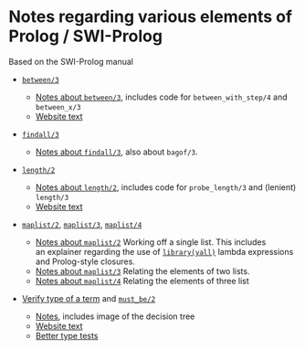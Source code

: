 # Notes regarding various elements of Prolog / SWI-Prolog

Based on the SWI-Prolog manual

- [`between/3`](https://eu.swi-prolog.org/pldoc/doc_for?object=between/3)
   - [Notes about `between/3`](about_between/), includes code for `between_with_step/4` and `between_x/3` 
   - [Website text](about_between/webmanualtxt/between.txt)

- [`findall/3`](https://eu.swi-prolog.org/pldoc/doc_for?object=findall/3)
   - [Notes about `findall/3`](about_findall/), also about `bagof/3`.

- [`length/2`](https://eu.swi-prolog.org/pldoc/doc_for?object=length/2)
   - [Notes about `length/2`](about_length/), includes code for `probe_length/3` and (lenient) `length/3`
   - [Website text](about_length/webmanualtxt/length.txt)

- [`maplist/2`](https://eu.swi-prolog.org/pldoc/doc_for?object=maplist/2), [`maplist/3`](https://eu.swi-prolog.org/pldoc/doc_for?object=maplist/3), [`maplist/4`](https://eu.swi-prolog.org/pldoc/doc_for?object=maplist/4)
   - [Notes about `maplist/2`](about_maplist/maplist_2_examples.md) Working off a single list. This includes   
     an explainer regarding the use of [`library(yall)`](https://eu.swi-prolog.org/pldoc/man?section=yall) 
     lambda expressions and Prolog-style closures.
   - [Notes about `maplist/3`](about_maplist/maplist_3_examples.md) Relating the elements of two lists.
   - [Notes about `maplist/4`](about_maplist/maplist_4_examples.md) Relating the elements of three list
   
- [Verify type of a term](https://eu.swi-prolog.org/pldoc/man?section=typetest) and [`must_be/2`](https://eu.swi-prolog.org/pldoc/doc_for?object=must_be/2)
   - [Notes](about_swipl_data_types/), includes image of the decision tree
   - [Website text](about_swipl_data_types/webmanualtxt/type_tree_in_ascii.txt)
   - [Better type tests](about_type_tests/)
   
